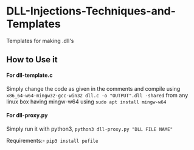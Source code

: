 # DLL-Injections-Techniques-and-Templates
Templates for making .dll's

## How to Use it

#### For dll-template.c

Simply change the code as given in the comments and compile using `x86_64-w64-mingw32-gcc-win32 dll.c -o "OUTPUT".dll -shared` from any linux box having mingw-w64 using `sudo apt install mingw-w64`

#### For dll-proxy.py
Simply run it with python3, `python3 dll-proxy.py "DLL FILE NAME"`

Requirements:- `pip3 install pefile`
